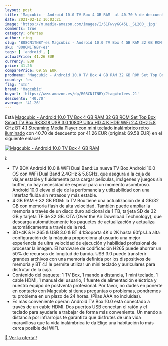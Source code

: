 ```yaml
---
layout: post
title: 'Magcubic - Android 10.0 TV Box 4 GB RAM  al 40.70 % de descuento'
date: 2021-02-12 16:03:21
image: 'https://m.media-amazon.com/images/I/51FwvyGC45L._SL200_.jpg'
comments: true
category: ofertas
author: ring
slug: 'B08CN1TNBY-es Magcubic - Android 10.0 TV Box 4 GB RAM 32 GB ROM Set Top...'
sku: 'B08CN1TNBY-es'
tags: [ 'android', ]
actualPrice: 41.26 EUR
currency: EUR
price: 41.26
comparePrice: 69.58 EUR
prodname: 'Magcubic - Android 10.0 TV Box 4 GB RAM 32 GB ROM Set Top Box Smart TV Box RK3318 USB 3.0 1080P Ultra HD 4 K HDR WiFi 2.4 GHz 5.8 GHz BT 4.1 Streaming Media Player con mini teclado inalámbrico retro iluminado'
country: 'es'
flag: '🇪🇸'
brand: 'Magcubic'
buyurl: 'https://www.amazon.es/dp/B08CN1TNBY/?tag=tolees-21'
descuento: '40.70'
average: '41.26'
---
```


Está [Magcubic - Android 10.0 TV Box 4 GB RAM 32 GB ROM Set Top Box Smart TV Box RK3318 USB 3.0 1080P Ultra HD 4 K HDR WiFi 2.4 GHz 5.8 GHz BT 4.1 Streaming Media Player con mini teclado inalámbrico retro iluminado](https://www.amazon.es/dp/B08CN1TNBY/?tag=tolees-21) con 40.70 de descuento por 41.26 EUR (original: 69.58 EUR) en el siguiente enlace!

[![Magcubic - Android 10.0 TV Box 4 GB RAM ](https://m.media-amazon.com/images/I/51FwvyGC45L._SL200_.jpg)](https://www.amazon.es/dp/B08CN1TNBY/?tag=tolees-21)

ℹ️:

- TV BOX Android 10.0 & WiFi Dual Band:La nueva TV Box Android 10.0 OS con WiFi Dual Band 2.4GHz & 5.8GHz, que asegura a la caja de viajar estable y fluidamente para cargar películas, imágenes y juegos sin buffer, no hay necesidad de esperar para un momento asombroso. Android 10.0 eleva el eje de la perfomancia y utilizabilidad con una interfaz fluida sin retrasos y más estable.
- 4 GB RAM + 32 GB ROM: la TV Box tiene una actualización de 4 GB/32 GB con memoria flash de alta velocidad. También puede ampliar la memoria a través de un disco duro adicional de 1 TB, tarjeta SD de 32 GB y tarjeta TF de 32 GB. OTA (Over the Air Download Technology), que descarga automáticamente los paquetes de actualización y actualiza automáticamente a través de la red.
- 3D+4K & H.265 & USB 3.0 & BT 4.1:Soporta 4K x 2K hasta 60fps.La alta configuración de la máquina proporciona al usuario una mejor experiencia de ultra velocidad de ejecución y habilidad profesional de procesar la imagen. El hardware de codificación H265 puede ahorrar un 50% de recursos de longitud de banda. USB 3.0 puede transferir grandes archivos con una memoria definida por los dispositivos de memoria y BT 4.1 le permite utilizar un mini teclado y auriculares para disfrutar de la caja.
- Contenido del paquete: 1 TV Box, 1 mando a distancia, 1 mini teclado, 1 cable HDMI, 1 manual del usuario, 1 fuente de alimentación eléctrica y nuestro equipo de postventa profesional. Por favor, no dudes en ponerte en contacto con Magcubic si tienes preguntas o problemas, pondremos tu problema en un plazo de 24 horas. (Pilas AAA no incluidas).
- Es más conveniente operar: Android TV Box 10.0 está conectado a través de un cable HDMI. Dos puertos USB conectan el ratón y el teclado para ayudarle a trabajar de forma más conveniente. Un mando a distancia por infrarrojos te garantiza que disfrutes de una vida maravillosa que la vida inalámbrica te da Elige una habitación lo más cerca posible del WiFi.

[🛒 Ver la oferta!!](https://www.amazon.es/dp/B08CN1TNBY/?tag=tolees-21)
